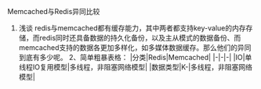 Memcached与Redis异同比较
1. 浅谈
  redis与memcached都有缓存能力，其中两者都支持key-value的内存存储，而redis同时还具备数据的持久化备份，以及主从模式的数据备份、而memcached支持的数据各更加多样化，如多媒体数据缓存。那么他们的异同到底有多少呢。
2、简单粗暴表格：
|分类|Redis|Memcached|
|-|-|-|
|IO|单线程IO复用模型|多线程，非阻塞网络模型|
|数据类型|K-|多线程，非阻塞网络模型|
